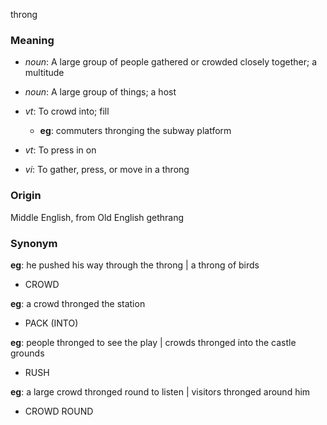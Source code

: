 throng
### Meaning
+ _noun_: A large group of people gathered or crowded closely together; a multitude
+ _noun_: A large group of things; a host

+ _vt_: To crowd into; fill
    + __eg__: commuters thronging the subway platform
+ _vt_: To press in on
+ _vi_: To gather, press, or move in a throng

### Origin

Middle English, from Old English gethrang

### Synonym

__eg__: he pushed his way through the throng | a throng of birds

+ CROWD

__eg__: a crowd thronged the station

+ PACK (INTO)

__eg__: people thronged to see the play | crowds thronged into the castle grounds

+ RUSH

__eg__: a large crowd thronged round to listen | visitors thronged around him

+ CROWD ROUND


